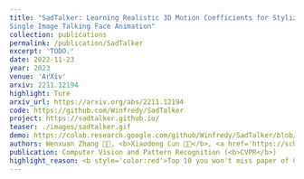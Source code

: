 ```yaml
---
title: "SadTalker: Learning Realistic 3D Motion Coefficients for Stylized Audio-Driven
Single Image Talking Face Animation"
collection: publications
permalink: /publication/SadTalker
excerpt: 'TODO.'
date: 2022-11-23
year: 2023
venue: 'ArXiv'
arxiv: 2211.12194
highlight: Ture
arxiv_url: https://arxiv.org/abs/2211.12194
code: https://github.com/Winfredy/SadTalker
project: https://sadtalker.github.io/
teaser: ./images/sadtalker.gif
demo: https://colab.research.google.com/github/Winfredy/SadTalker/blob/main/quick_demo.ipynb
authors: Wenxuan Zhang 🧑‍💻, <b>Xiaodong Cun 🧑‍💻</b>, <a href='https://scholar.google.com.tw/citations?user=h-3xd3EAAAAJ&hl=zh-TW'>Xuan Wang</a>, <a href='https://yzhang2016.github.io/yongnorriszhang.github.io/'>Yong Zhang</a>,  <a href="https://xishen0220.github.io/">Xi Shen</a>, Yu Guo, Ying Shan, Fei Wang
publication: Computer Vision and Pattern Recognition (<b>CVPR</b>)
highlight_reason: <b style='color:red'>Top 10 you won't miss paper of CVPR 2023 (<a href='https://medium.com/voxel51/cvpr-2023-survival-guide-504e965e1f8b'>voxel51.com</a>).</b>
---
```


<!-- This paper is about the number 3. The number 4 is left for future work. -->

<!-- [Download paper here](http://academicpages.github.io/files/paper3.pdf) -->
